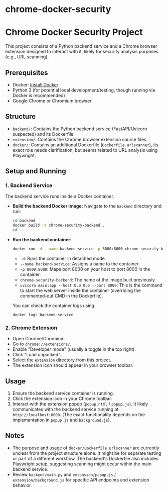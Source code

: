 # chrome-docker-security

# Chrome Docker Security Project

This project consists of a Python backend service and a Chrome browser extension designed to interact with it, likely for security analysis purposes (e.g., URL scanning).

## Prerequisites

*   Docker: [Install Docker](https://docs.docker.com/engine/install/)
*   Python 3 (for potential local development/testing, though running via Docker is recommended)
*   Google Chrome or Chromium browser

## Structure

*   `backend/`: Contains the Python backend service (FastAPI/Uvicorn suspected) and its Dockerfile.
*   `extension/`: Contains the Chrome browser extension source files.
*   `docker/`: Contains an additional Dockerfile (`Dockerfile.urlscanner`), its exact role needs clarification, but seems related to URL analysis using Playwright.

## Setup and Running

### 1. Backend Service

The backend service runs inside a Docker container.

*   **Build the backend Docker image:**
    Navigate to the `backend` directory and run:
    ```bash
    cd backend
    docker build -t chrome-security-backend .
    cd ..
    ```

*   **Run the backend container:**
    ```bash
    docker run -d --name backend-service -p 8000:8000 chrome-security-backend uvicorn main:app --host 0.0.0.0 --port 8000
    ```
    *   `-d`: Runs the container in detached mode.
    *   `--name backend-service`: Assigns a name to the container.
    *   `-p 8000:8000`: Maps port 8000 on your host to port 8000 in the container.
    *   `chrome-security-backend`: The name of the image built previously.
    *   `uvicorn main:app --host 0.0.0.0 --port 8000`: This is the command to start the web server inside the container (overriding the commented-out CMD in the Dockerfile).

    You can check the container logs using:
    ```bash
    docker logs backend-service
    ```

### 2. Chrome Extension

*   Open Chrome/Chromium.
*   Go to `chrome://extensions/`.
*   Enable "Developer mode" (usually a toggle in the top right).
*   Click "Load unpacked".
*   Select the `extension` directory from this project.
*   The extension icon should appear in your browser toolbar.

## Usage

1.  Ensure the backend service container is running.
2.  Click the extension icon in your Chrome toolbar.
3.  Interact with the extension popup (`popup.html` / `popup.js`). It likely communicates with the backend service running at `http://localhost:8000`. (The exact functionality depends on the implementation in `popup.js` and `background.js`).

## Notes

*   The purpose and usage of `docker/Dockerfile.urlscanner` are currently unclear from the project structure alone. It might be for separate testing or part of a different workflow. The backend's Dockerfile also includes Playwright setup, suggesting scanning might occur within the main backend service.
*   Review `backend/main.py` and `extension/popup.js` / `extension/background.js` for specific API endpoints and extension behavior.
